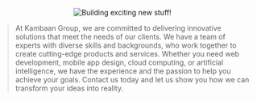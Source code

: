 <p align="center">  
<img src="https://media.giphy.com/media/v1.Y2lkPTc5MGI3NjExMHQ0bDFmaGg3Mm53amFiaGozOHM4YXYxdDNwZTVveWlua3V6c3QwOSZlcD12MV9pbnRlcm5hbF9naWZfYnlfaWQmY3Q9Zw/dLmEzHozhc9WbTkwPa/giphy.gif" alt="Building exciting new stuff!" />
</p>

> At Kambaan Group, we are committed to delivering innovative solutions that meet the needs of our clients. We have a team of experts with diverse skills and backgrounds, who work together to create cutting-edge products and services. Whether you need web development, mobile app design, cloud computing, or artificial intelligence, we have the experience and the passion to help you achieve your goals. Contact us today and let us show you how we can transform your ideas into reality.
